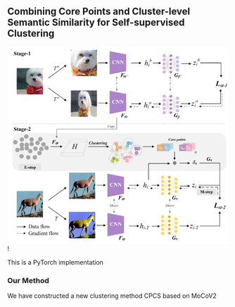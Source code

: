 ## Combining Core Points and Cluster-level Semantic Similarity for Self-supervised Clustering

![img.png](img.png)!

This is a PyTorch implementation 


### Our Method
We have constructed a new clustering method CPCS based on MoCoV2
